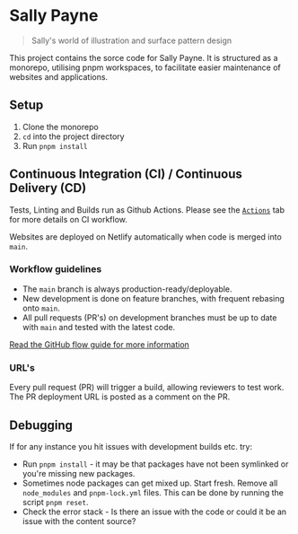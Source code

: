# Sally Payne

> Sally&#39;s world of illustration and surface pattern design

This project contains the sorce code for Sally Payne. It is structured as a monorepo, utilising pnpm workspaces, to facilitate easier maintenance of websites and applications.

## Setup

1. Clone the monorepo
2. `cd` into the project directory
3. Run `pnpm install`

## Continuous Integration (CI) / Continuous Delivery (CD)

Tests, Linting and Builds run as Github Actions. Please see the [`Actions`](https://github.com/nonbreakingspaceltd/sallypayne/actions)
tab for more details on CI workflow.

Websites are deployed on Netlify automatically when code is merged into `main`.

### Workflow guidelines

- The `main` branch is always production-ready/deployable.
- New development is done on feature branches, with frequent rebasing onto `main`.
- All pull requests (PR's) on development branches must be up to date with `main` and tested with the latest code.

[Read the GitHub flow guide for more information](https://guides.github.com/introduction/flow/)

### URL's

Every pull request (PR) will trigger a build, allowing reviewers to test work. The PR deployment URL is posted as a comment on the PR.

## Debugging

If for any instance you hit issues with development builds etc. try:

- Run `pnpm install` - it may be that packages have not been symlinked or you're missing new packages.
- Sometimes node packages can get mixed up. Start fresh. Remove all `node_modules` and `pnpm-lock.yml` files. This can be done by running the script `pnpm reset`.
- Check the error stack - Is there an issue with the code or could it be an issue with the content source?
